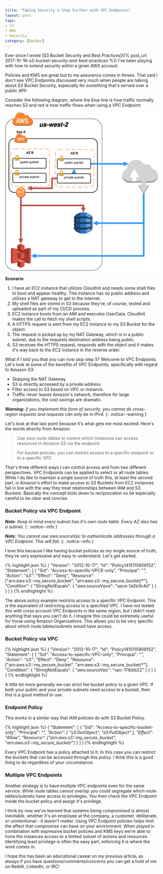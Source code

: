 ```yaml
---
title: "Taking Security a Step Further with VPC Endpoints"
layout: post
tags:
- S3
- AWS
- Security
category: [DevOps]
---
```


Ever since I wrote [S3 Bucket Security and Best Practices]({% post_url 2017-10-16-s3-bucket-security-and-best-practices %}) I've been playing with how to extend security within a given AWS account.

Policies and KMS are great but to me assurance comes in threes. That said I don't see VPC Endpoints discussed very much when people are talking about S3 Bucket Security, especially for something that's served over a public API!

Consider the following diagram, where the blue line is how traffic normally reaches S3 and red is how traffic flows when using a VPC Endpoint:

![VPC Endpoint Diagram][VPC Endpoint Diagram]

**Scenario**

1. I have an EC2 instance that utilizes CloudInit and needs some shell files to boot and appear healthy. This instance has no public address and utilizes a NAT gateway to get to the internet.
2. My shell files are stored in S3 because they're, of course, tested and uploaded as part of my CI/CD process.
3. EC2 instance boots from an AMI and executes UserData. CloudInit makes the call to fetch my shell scripts.
4. A HTTPS request is sent from my EC2 instance to my S3 Bucket for the object.
5. The request is picked up by my NAT Gateway, which is in a public subnet, due to the requests destination address being public.
6. S3 receives the HTTPS request, responds with the object and it makes it's way back to the EC2 instance in the reverse order.

What if I told you that you can now skip step 5? Welcome to VPC Endpoints. Let's look at some of the benefits of VPC Endpoints, specifically with regard to Amazon S3:

* Skipping the NAT Gateway
* S3 is directly accessed by a private address
* Filter access to S3 based on VPC or instance.
* Traffic never leaves Amazon's network, therefore for large organizations, the cost savings are dramatic.

_**Warning:** if you implement this form of security, you cannot do cross-region requests and requests can only be in IPv4._
{: .notice--warning }

Let's look at that last point because it's what gets me most excited. Here's the words directly from Amazon:

> Use your route tables to control which instances can access resources in Amazon S3 via the endpoint.

> For bucket policies, you can restrict access to a specific endpoint or to a specific VPC

That's three different ways I can control access and from two different perspectives. VPC Endpoints can be applied to select or all route tables. While I do like to maintain a single source of truth this, at least the second part, is Amazon's effort to make access to S3 Buckets from EC2 instances fall in line with the way they treat relationships between IAM and S3 Buckets. Basically the concept boils down to reciprocation so be especially careful to be clear and concise.

### Bucket Policy via VPC Endpoint

_**Note**: Keep in mind every subnet has it's own route table. Every AZ also has a subnet._
{: .notice--info }

_**Note**: You cannot use aws:sourceVpc to authenticate addresses through a VPC Endpoint. This will fail._
{: .notice--info }

I love this because I like having bucket policies as my single source of truth, they're very expressive and easy to understand. Let's get started.

{% highlight json %}
{
  "Version": "2012-10-17",
  "Id": "Policy1415115909152",
  "Statement": [
    {
      "Sid": "Access-to-specific-VPCE-only",
      "Principal": "*",
      "Action": "s3:*",
      "Effect": "Deny",
      "Resource": ["arn:aws:s3:::my_secure_bucket",
                   "arn:aws:s3:::my_secure_bucket/*"],
      "Condition": {
        "StringNotEquals": {
          "aws:sourceVpce": "vpce-1a2b3c4d"
        }
      }
    }
  ]
}
{% endhighlight %}

The above policy example restricts access to a specific VPC Endpoint. This is the equivalent of restricting access to a specified VPC. I have not tested this with cross account VPC Endpoints in the same region, but I didn't read anything that says you can't do it. I imagine this could be extremely useful for those using Amazon Organizations. This allows you to be very specific about which route tables/subnets would have access.

### Bucket Policy via VPC

{% highlight json %}
{
  "Version": "2012-10-17",
  "Id": "Policy1415115909152",
  "Statement": [
    {
      "Sid": "Access-to-specific-VPC-only",
      "Principal": "*",
      "Action": "s3:*",
      "Effect": "Deny",
      "Resource": ["arn:aws:s3:::my_secure_bucket",
                   "arn:aws:s3:::my_secure_bucket/*"],
      "Condition": {
        "StringNotEquals": {
          "aws:sourceVpc": "vpc-111bbb22"
        }
      }
    }
  ]
}
{% endhighlight %}

A little bit more generally we can strict the bucket policy to a given VPC. If both your public and your private subnets need access to a bucket, then this is a good method to use.

### Endpoint Policy

This works in a similar way that IAM policies do with S3 Bucket Policy.

{% highlight json %}
{
  "Statement": [
    {
      "Sid": "Access-to-specific-bucket-only",
      "Principal": "*",
      "Action": [
        "s3:GetObject",
        "s3:PutObject"
      ],
      "Effect": "Allow",
      "Resource": ["arn:aws:s3:::my_secure_bucket",
                   "arn:aws:s3:::my_secure_bucket/*"]
    }
  ]
}
{% endhighlight %}

Every VPC Endpoint has a policy attached to it. In this case you can restrict the buckets that can be accessed through this policy. I think this is a good thing to do regardless of your circumstance.

### Multiple VPC Endpoints

Another strategy is to have multiple VPC endpoints even for the same service. While route tables cannot overlap you could segregate which route tables/subnets have access to privileges. You then check the VPC Endpoint inside the bucket policy and assign it's privilege.

I think by now we've learned that systems being compromised is almost inevitable, whether it's an employee at the company, a customer, deliberate, or unintentional - it doesn't matter. Using VPC Endpoint policies helps limit the effect that compromise can have on your environment. When played in combination with expressive bucket policies and KMS keys we're able to hone the instances access to a limited subset of actions and resources. Identifying least privilege is often the easy part, enforcing it is where the work comes in.

I hope this has been an educational caveat on my previous article, as always if you have questions/comments/concerns you can get a hold of me on Reddit, LinkedIn, or IRC!

[VPC Endpoint Diagram]: /img/posts/2017-10-29-taking-security-a-step-further-with-vpc-endpoints/VPC%20Endpoint%20Diagram.png
